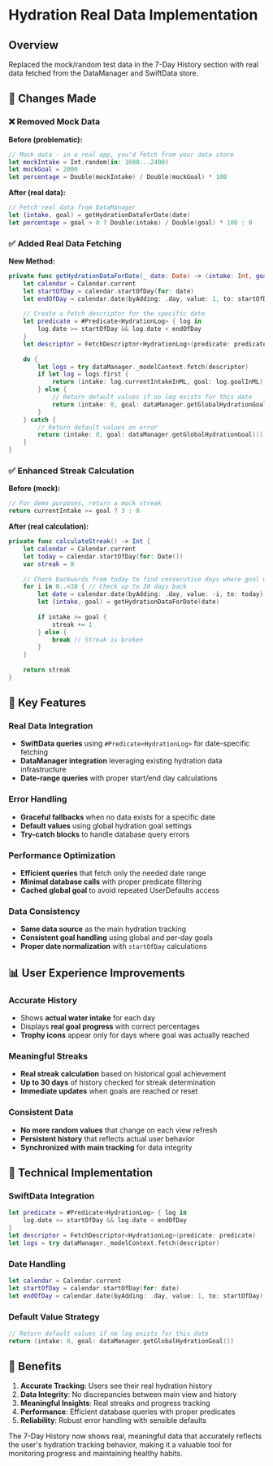# Hydration Real Data Implementation

## Overview
Replaced the mock/random test data in the 7-Day History section with real data fetched from the DataManager and SwiftData store.

## 🔄 Changes Made

### ❌ **Removed Mock Data**
**Before (problematic):**
```swift
// Mock data - in a real app, you'd fetch from your data store
let mockIntake = Int.random(in: 1600...2400)
let mockGoal = 2000
let percentage = Double(mockIntake) / Double(mockGoal) * 100
```

**After (real data):**
```swift
// Fetch real data from DataManager
let (intake, goal) = getHydrationDataForDate(date)
let percentage = goal > 0 ? Double(intake) / Double(goal) * 100 : 0
```

### ✅ **Added Real Data Fetching**
**New Method:**
```swift
private func getHydrationDataForDate(_ date: Date) -> (intake: Int, goal: Int) {
    let calendar = Calendar.current
    let startOfDay = calendar.startOfDay(for: date)
    let endOfDay = calendar.date(byAdding: .day, value: 1, to: startOfDay)!
    
    // Create a fetch descriptor for the specific date
    let predicate = #Predicate<HydrationLog> { log in
        log.date >= startOfDay && log.date < endOfDay
    }
    let descriptor = FetchDescriptor<HydrationLog>(predicate: predicate)
    
    do {
        let logs = try dataManager._modelContext.fetch(descriptor)
        if let log = logs.first {
            return (intake: log.currentIntakeInML, goal: log.goalInML)
        } else {
            // Return default values if no log exists for this date
            return (intake: 0, goal: dataManager.getGlobalHydrationGoal())
        }
    } catch {
        // Return default values on error
        return (intake: 0, goal: dataManager.getGlobalHydrationGoal())
    }
}
```

### ✅ **Enhanced Streak Calculation**
**Before (mock):**
```swift
// For demo purposes, return a mock streak
return currentIntake >= goal ? 3 : 0
```

**After (real calculation):**
```swift
private func calculateStreak() -> Int {
    let calendar = Calendar.current
    let today = calendar.startOfDay(for: Date())
    var streak = 0
    
    // Check backwards from today to find consecutive days where goal was reached
    for i in 0..<30 { // Check up to 30 days back
        let date = calendar.date(byAdding: .day, value: -i, to: today)!
        let (intake, goal) = getHydrationDataForDate(date)
        
        if intake >= goal {
            streak += 1
        } else {
            break // Streak is broken
        }
    }
    
    return streak
}
```

## 🎯 **Key Features**

### **Real Data Integration**
- **SwiftData queries** using `#Predicate<HydrationLog>` for date-specific fetching
- **DataManager integration** leveraging existing hydration data infrastructure
- **Date-range queries** with proper start/end day calculations

### **Error Handling**
- **Graceful fallbacks** when no data exists for a specific date
- **Default values** using global hydration goal settings
- **Try-catch blocks** to handle database query errors

### **Performance Optimization**
- **Efficient queries** that fetch only the needed date range
- **Minimal database calls** with proper predicate filtering
- **Cached global goal** to avoid repeated UserDefaults access

### **Data Consistency**
- **Same data source** as the main hydration tracking
- **Consistent goal handling** using global and per-day goals
- **Proper date normalization** with `startOfDay` calculations

## 📊 **User Experience Improvements**

### **Accurate History**
- Shows **actual water intake** for each day
- Displays **real goal progress** with correct percentages
- **Trophy icons** appear only for days where goal was actually reached

### **Meaningful Streaks**
- **Real streak calculation** based on historical goal achievement
- **Up to 30 days** of history checked for streak determination
- **Immediate updates** when goals are reached or reset

### **Consistent Data**
- **No more random values** that change on each view refresh
- **Persistent history** that reflects actual user behavior
- **Synchronized with main tracking** for data integrity

## 🔧 **Technical Implementation**

### **SwiftData Integration**
```swift
let predicate = #Predicate<HydrationLog> { log in
    log.date >= startOfDay && log.date < endOfDay
}
let descriptor = FetchDescriptor<HydrationLog>(predicate: predicate)
let logs = try dataManager._modelContext.fetch(descriptor)
```

### **Date Handling**
```swift
let calendar = Calendar.current
let startOfDay = calendar.startOfDay(for: date)
let endOfDay = calendar.date(byAdding: .day, value: 1, to: startOfDay)!
```

### **Default Value Strategy**
```swift
// Return default values if no log exists for this date
return (intake: 0, goal: dataManager.getGlobalHydrationGoal())
```

## 🚀 **Benefits**

1. **Accurate Tracking**: Users see their real hydration history
2. **Data Integrity**: No discrepancies between main view and history
3. **Meaningful Insights**: Real streaks and progress tracking
4. **Performance**: Efficient database queries with proper predicates
5. **Reliability**: Robust error handling with sensible defaults

The 7-Day History now shows real, meaningful data that accurately reflects the user's hydration tracking behavior, making it a valuable tool for monitoring progress and maintaining healthy habits.